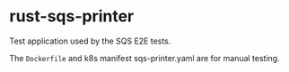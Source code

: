 # rust-sqs-printer

Test application used by the SQS E2E tests.

The `Dockerfile` and k8s manifest sqs-printer.yaml are for manual testing.
